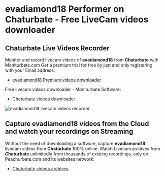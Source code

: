 # evadiamond18 Performer on Chaturbate - Free LiveCam videos downloader

## Chaturbate Live Videos Recorder

Monitor and record livecam videos of **evadiamond18** from **Chaturbate** with Moniturbate.com
Get a premium trial for free by just and only registering with your Email address:
* [evadiamond18 Premium videos downloader](https://moniturbate.com/request-demo-licence-key.html)

Free livecam videos downloader - Moniturbate Software:
* [Chaturbate videos downloader](https://moniturbate.com/moniturbate-download-software.html)

![evadiamond18 livecam videos recorder](https://peachurnet.com/templates/moniturbate-software.png)


## Capture evadiamond18 videos from the Cloud and watch your recordings on Streaming

Without the need of downloading a software, capture **evadiamond18** livecam videos from **Chaturbate** 100% online.
Watch Livecam archives from **Chaturbate** unlimitedly from thousands of existing recordings, only on Peachurbate.com and its websites network:
* [Chaturbate videos archives](https://peachurnet.com/)
